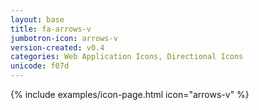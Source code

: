 ```yaml
---
layout: base
title: fa-arrows-v
jumbotron-icon: arrows-v
version-created: v0.4
categories: Web Application Icons, Directional Icons
unicode: f07d
---
```


{% include examples/icon-page.html icon="arrows-v" %}
